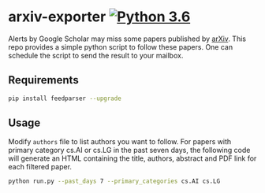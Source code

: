 # arxiv-exporter [![Python 3.6](https://img.shields.io/badge/python-3-blue.svg)](https://www.python.org/downloads/release/python-370/)

Alerts by Google Scholar may miss some papers published by [arXiv](http://arxiv.org/).
This repo provides a simple python script to follow these papers.
One can schedule the script to send the result to your mailbox.

## Requirements
```bash
pip install feedparser --upgrade
```

## Usage
Modify `authors` file to list authors you want to follow. 
For papers with primary category cs.AI or cs.LG in the past seven days, 
the following code will generate an HTML containing the title, authors, abstract and PDF link for each filtered paper. 
```bash
python run.py --past_days 7 --primary_categories cs.AI cs.LG
```
